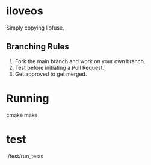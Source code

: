 # iloveos

Simply copying libfuse.


## Branching Rules

1. Fork the main branch and work on your own branch.
2. Test before initiating a Pull Request.
3. Get approved to get merged.

# Running
cmake
make

# test
./test/run_tests

